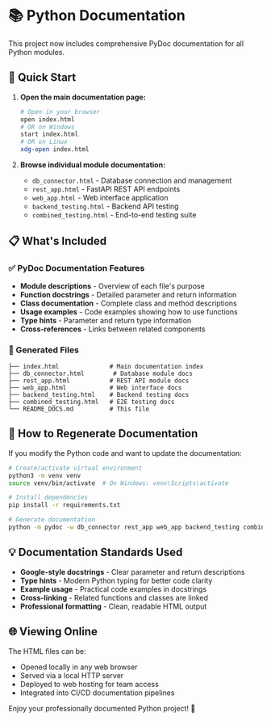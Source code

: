 # 📚 Python Documentation

This project now includes comprehensive PyDoc documentation for all Python modules.

## 🚀 Quick Start

1. **Open the main documentation page:**
   ```bash
   # Open in your browser
   open index.html
   # OR on Windows
   start index.html
   # OR on Linux
   xdg-open index.html
   ```

2. **Browse individual module documentation:**
   - `db_connector.html` - Database connection and management
   - `rest_app.html` - FastAPI REST API endpoints
   - `web_app.html` - Web interface application
   - `backend_testing.html` - Backend API testing
   - `combined_testing.html` - End-to-end testing suite

## 📋 What's Included

### ✅ PyDoc Documentation Features
- **Module descriptions** - Overview of each file's purpose
- **Function docstrings** - Detailed parameter and return information
- **Class documentation** - Complete class and method descriptions
- **Usage examples** - Code examples showing how to use functions
- **Type hints** - Parameter and return type information
- **Cross-references** - Links between related components

### 📁 Generated Files
```
├── index.html              # Main documentation index
├── db_connector.html        # Database module docs
├── rest_app.html           # REST API module docs
├── web_app.html            # Web interface docs
├── backend_testing.html    # Backend testing docs
├── combined_testing.html   # E2E testing docs
└── README_DOCS.md          # This file
```

## 🔧 How to Regenerate Documentation

If you modify the Python code and want to update the documentation:

```bash
# Create/activate virtual environment
python3 -m venv venv
source venv/bin/activate  # On Windows: venv\Scripts\activate

# Install dependencies
pip install -r requirements.txt

# Generate documentation
python -m pydoc -w db_connector rest_app web_app backend_testing combined_testing
```

## 💡 Documentation Standards Used

- **Google-style docstrings** - Clear parameter and return descriptions
- **Type hints** - Modern Python typing for better code clarity
- **Example usage** - Practical code examples in docstrings
- **Cross-linking** - Related functions and classes are linked
- **Professional formatting** - Clean, readable HTML output

## 🌐 Viewing Online

The HTML files can be:
- Opened locally in any web browser
- Served via a local HTTP server
- Deployed to web hosting for team access
- Integrated into CI/CD documentation pipelines

Enjoy your professionally documented Python project! 🎉